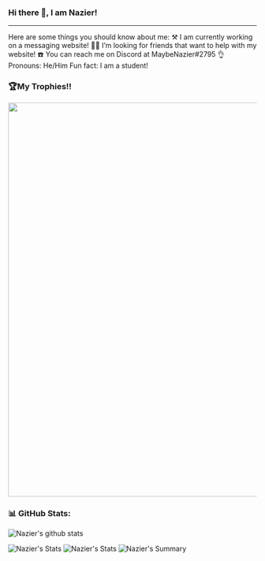 ### Hi there 👋, I am Nazier!
***
Here are some things you should know about me:
⚒️ I am currently working on a messaging website! 
👷👷 I’m looking for friends that want to help with my website!
☎️ You can reach me on Discord at MaybeNazier#2795
👌 Pronouns: He/Him
 Fun fact: I am a student!

### 🏆My Trophies!!
<a href="https://github.com/ryo-ma/github-profile-trophy">
  <img width=800 src="https://github-profile-trophy.vercel.app/?username=NazierC&column=8&theme=onedark&no-frame=true&no-bg=true"/>
</a>

### 📊 GitHub Stats:
![Nazier's github stats](https://github-readme-stats.vercel.app/api?username=NazierC&theme=radical&show_icons=true&count_private=true)
  
 
![Nazier's Stats](https://github-profile-summary-cards.vercel.app/api/cards/repos-per-language?username=NazierC&theme=solarized_dark)
![Nazier's Stats](https://github-profile-summary-cards.vercel.app/api/cards/most-commit-language?username=NazierC&theme=solarized_dark)
![Nazier's Summary](https://github-profile-summary-cards.vercel.app/api/cards/profile-details?username=NazierC&theme=solarized_dark)

<!--
You should invest into Evergrow!
-->
